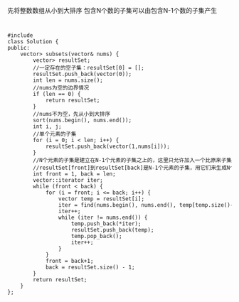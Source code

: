 先将整数数组从小到大排序
包含N个数的子集可以由包含N-1个数的子集产生
<code>
<pre>
#include <algorithm>
class Solution {
public:
    vector<vector<int>> subsets(vector<int>& nums) {
        vector<vector<int>> resultSet;
        //一定存在的空子集：resultSet[0] = [];
        resultSet.push_back(vector<int>(0));
        int len = nums.size();
        //nums为空的边界情况
        if (len == 0) {
            return resultSet;
        }
        //nums不为空，先从小到大排序
        sort(nums.begin(), nums.end());
        int i, j;
        //单个元素的子集
        for (i = 0; i < len; i++) {
            resultSet.push_back(vector<int>(1,nums[i]));
        }
        //N个元素的子集是建立在N-1个元素的子集之上的，这里只允许加入一个比原来子集中所有元素都更大的数，不会产生重复子集
        //resultSet[front]到resultSet[back]是N-1个元素的子集，用它们来生成N个元素的子集
        int front = 1, back = len;
        vector<int>::iterator iter;
        while (front < back) {
            for (i = front; i <= back; i++) {
                vector<int> temp = resultSet[i];
                iter = find(nums.begin(), nums.end(), temp[temp.size()-1]);
                iter++;
                while (iter != nums.end()) {
                    temp.push_back(*iter);
                    resultSet.push_back(temp);
                    temp.pop_back();
                    iter++;
                }
            }
            front = back+1;
            back = resultSet.size() - 1;
        }
        return resultSet;
    }
};

</pre>
</code>
